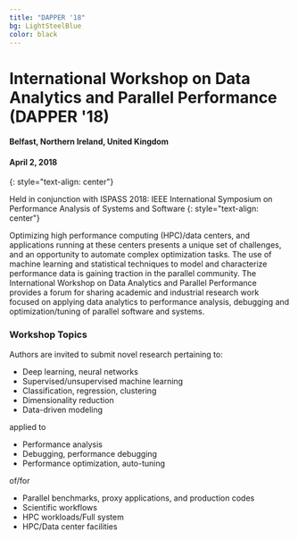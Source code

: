 ```yaml
---
title: "DAPPER '18"
bg: LightSteelBlue 
color: black
---
```


# International Workshop on Data Analytics and Parallel Performance (DAPPER '18)
#### Belfast, Northern Ireland, United Kingdom 
#### April 2, 2018
{: style="text-align: center"}

Held in conjunction with ISPASS 2018: IEEE International Symposium on Performance Analysis of Systems and Software
{: style="text-align: center"}


Optimizing high performance computing (HPC)/data centers, and applications
running at these centers presents a unique set of challenges, and an
opportunity to automate complex optimization tasks. The use of machine learning
and statistical techniques to model and characterize performance data is
gaining traction in the parallel community. The International Workshop on Data
Analytics and Parallel Performance provides a forum for sharing academic and
industrial research work focused on applying data analytics to performance
analysis, debugging and optimization/tuning of parallel software and systems.

### Workshop Topics

Authors are invited to submit novel research pertaining to:

- Deep learning, neural networks
- Supervised/unsupervised machine learning
- Classification, regression, clustering
- Dimensionality reduction
- Data-driven modeling

applied to

- Performance analysis
- Debugging, performance debugging
- Performance optimization, auto-tuning

of/for

- Parallel benchmarks, proxy applications, and production codes
- Scientific workflows
- HPC workloads/Full system
- HPC/Data center facilities

